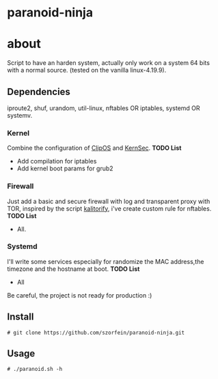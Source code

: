 # paranoid-ninja

# about 

Script to have an harden system, actually only work on a system 64 bits with a normal source. (tested on the vanilla linux-4.19.9).

## Dependencies

iproute2, shuf, urandom, util-linux, nftables OR iptables, systemd OR systemv.

### Kernel
Combine the configuration of [ClipOS](https://docs.clip-os.org/clipos/kernel.html) and [KernSec](https://kernsec.org/wiki/index.php/Kernel_Self_Protection_Project/Recommended_Settings).
**TODO List** 
+ Add compilation for iptables
+ Add kernel boot params for grub2

### Firewall
Just add a basic and secure firewall with log and transparent proxy with TOR, inspired by the script [kalitorify](https://github.com/brainfucksec/kalitorify.git), i've create custom rule for nftables.
**TODO List** 
+ All.

### Systemd
I'll write some services especially for randomize the MAC address,the timezone and the hostname at boot.
**TODO List**
+ All

Be careful, the project is not ready for production :)

## Install

    # git clone https://github.com/szorfein/paranoid-ninja.git

## Usage

    # ./paranoid.sh -h

